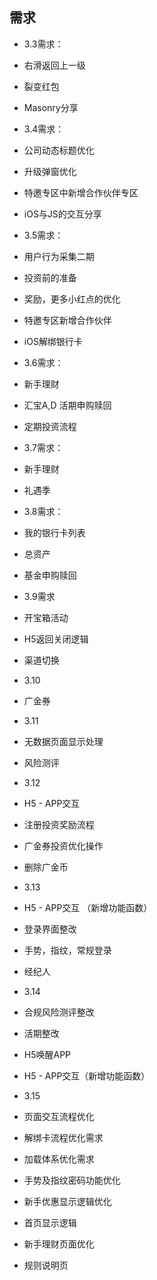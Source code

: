 ## 需求
* 3.3需求：
 * 右滑返回上一级
 * 裂变红包
 * Masonry分享
* 3.4需求：
 * 公司动态标题优化
 * 升级弹窗优化
 * 特邀专区中新增合作伙伴专区
 * iOS与JS的交互分享
* 3.5需求：
 * 用户行为采集二期
 * 投资前的准备
 * 奖励，更多小红点的优化
 * 特邀专区新增合作伙伴
 * iOS解绑银行卡
* 3.6需求：
 * 新手理财
 * 汇宝A,D  活期申购赎回   
 * 定期投资流程         
* 3.7需求：
 * 新手理财   
 * 礼遇季
* 3.8需求：
 * 我的银行卡列表   
 * 总资产   
 * 基金申购赎回   
* 3.9需求
 * 开宝箱活动	
 * H5返回关闭逻辑     
 * 渠道切换
* 3.10
 * 广金券
* 3.11
 * 无数据页面显示处理
 * 风险测评
* 3.12
 * H5 - APP交互 
 * 注册投资奖励流程
 * 广金券投资优化操作
 * 删除广金币
* 3.13
 * H5 - APP交互 （新增功能函数）
 * 登录界面整改    
 * 手势，指纹，常规登录
 * 经纪人
* 3.14
 * 合规风险测评整改
 * 活期整改
 * H5唤醒APP
 * H5 - APP交互（新增功能函数）
* 3.15

 * 页面交互流程优化
 * 解绑卡流程优化需求
 * 加载体系优化需求
 * 手势及指纹密码功能优化
 * 新手优惠显示逻辑优化
 * 首页显示逻辑
 * 新手理财页面优化
 * 规则说明页
